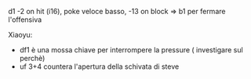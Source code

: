 d1 -2 on hit (i16), poke veloce basso, -13 on block => b1 per fermare l'offensiva

Xiaoyu:

- df1 è una mossa chiave per interrompere la pressure ( investigare sul perchè)
- uf 3+4 countera l'apertura della schivata di steve
